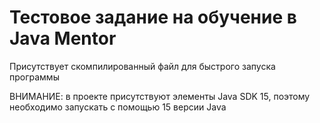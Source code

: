 # Тестовое задание на обучение в Java Mentor

Присутствует скомпилированный файл для быстрого запуска программы

ВНИМАНИЕ: в проекте присутствуют элементы Java SDK 15,
поэтому необходимо запускать с помощью 15 версии Java
